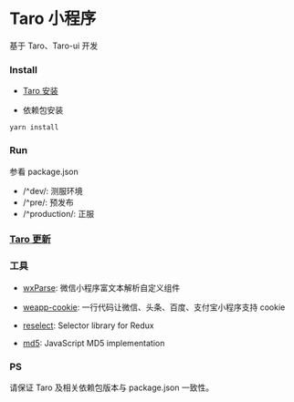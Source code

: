# Taro 小程序

基于 Taro、Taro-ui 开发

### Install

- [Taro 安装](https://nervjs.github.io/taro/docs/GETTING-STARTED.html)

- 依赖包安装

```
yarn install
```

### Run

参看 package.json

- /^dev/: 测服环境
- /^pre/: 预发布
- /^production/: 正服

### [Taro 更新](https://nervjs.github.io/taro/docs/GETTING-STARTED.html)

### 工具

- [wxParse](https://github.com/icindy/wxParse): 微信小程序富文本解析自定义组件

- [weapp-cookie](https://github.com/charleslo1/weapp-cookie): 一行代码让微信、头条、百度、支付宝小程序支持 cookie

- [reselect](https://github.com/reduxjs/reselect): Selector library for Redux

- [md5](https://github.com/blueimp/JavaScript-MD5): JavaScript MD5 implementation

### PS

请保证 Taro 及相关依赖包版本与 package.json 一致性。

